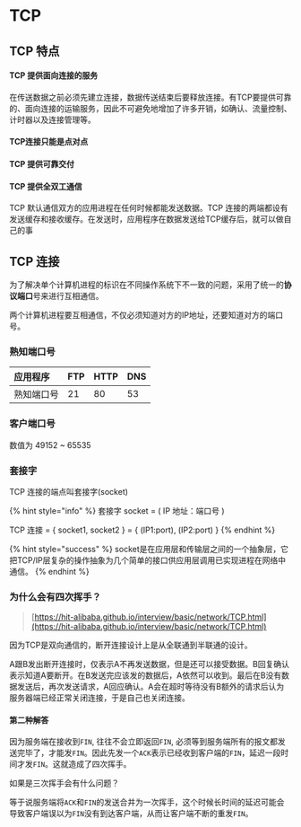 # TCP

## TCP 特点

#### TCP 提供面向连接的服务

在传送数据之前必须先建立连接，数据传送结束后要释放连接。有TCP要提供可靠的、面向连接的运输服务，因此不可避免地增加了许多开销，如确认、流量控制、计时器以及连接管理等。

#### TCP连接只能是点对点

#### TCP 提供可靠交付

#### TCP 提供全双工通信

TCP 默认通信双方的应用进程在任何时候都能发送数据。TCP 连接的两端都设有发送缓存和接收缓存。在发送时，应用程序在数据发送给TCP缓存后，就可以做自己的事

## TCP 连接

为了解决单个计算机进程的标识在不同操作系统下不一致的问题，采用了统一的**协议端口**号来进行互相通信。

两个计算机进程要互相通信，不仅必须知道对方的IP地址，还要知道对方的端口号。

### 熟知端口号

| 应用程序 | FTP | HTTP | DNS |
| :--- | :--- | :--- | :--- |
| 熟知端口号 | 21 | 80 | 53 |

### 客户端口号

数值为 49152 ~ 65535

###  套接字

TCP 连接的端点叫套接字\(socket\)

{% hint style="info" %}
套接字 socket = \( IP 地址：端口号 \)

TCP 连接 = { socket1, socket2 } = { \(IP1:port\), \(IP2:port\) }
{% endhint %}

{% hint style="success" %}
socket是在应用层和传输层之间的一个抽象层，它把TCP/IP层复杂的操作抽象为几个简单的接口供应用层调用已实现进程在网络中通信。
{% endhint %}

### 为什么会有四次挥手？

> [https://hit-alibaba.github.io/interview/basic/network/TCP.html](https://hit-alibaba.github.io/interview/basic/network/TCP.html)

因为TCP是双向通信的，断开连接设计上是从全联通到半联通的设计。

A跟B发出断开连接时，仅表示A不再发送数据，但是还可以接受数据。B回复确认表示知道A要断开。在B发送完应该发的数据后，A依然可以收到。最后在B没有数据发送后，再次发送请求，A回应确认。A会在超时等待没有B额外的请求后认为服务器端已经正常关闭连接，于是自己也关闭连接。

#### 第二种解答

因为服务端在接收到`FIN`, 往往不会立即返回`FIN`, 必须等到服务端所有的报文都发送完毕了，才能发`FIN`。因此先发一个`ACK`表示已经收到客户端的`FIN`，延迟一段时间才发`FIN`。这就造成了四次挥手。

如果是三次挥手会有什么问题？

等于说服务端将`ACK`和`FIN`的发送合并为一次挥手，这个时候长时间的延迟可能会导致客户端误以为`FIN`没有到达客户端，从而让客户端不断的重发`FIN`。  


